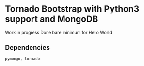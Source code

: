Tornado Bootstrap with Python3 support and MongoDB
===========================

 Work in progress
 Done bare minimum for Hello World


## Dependencies
    pymongo, tornado
